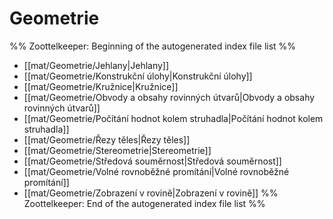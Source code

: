 # Geometrie
%% Zoottelkeeper: Beginning of the autogenerated index file list  %%
-  [[mat/Geometrie/Jehlany|Jehlany]]
-  [[mat/Geometrie/Konstrukční úlohy|Konstrukční úlohy]]
-  [[mat/Geometrie/Kružnice|Kružnice]]
-  [[mat/Geometrie/Obvody a obsahy rovinných útvarů|Obvody a obsahy rovinných útvarů]]
-  [[mat/Geometrie/Počítání hodnot kolem struhadla|Počítání hodnot kolem struhadla]]
-  [[mat/Geometrie/Řezy těles|Řezy těles]]
-  [[mat/Geometrie/Stereometrie|Stereometrie]]
-  [[mat/Geometrie/Středová souměrnost|Středová souměrnost]]
-  [[mat/Geometrie/Volné rovnoběžné promítání|Volné rovnoběžné promítání]]
-  [[mat/Geometrie/Zobrazení v rovině|Zobrazení v rovině]]
%% Zoottelkeeper: End of the autogenerated index file list  %%
